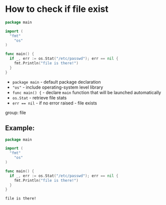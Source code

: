 # How to check if file exist

```go
package main

import (
  "fmt"
	"os"
)

func main() {
  if _, err := os.Stat("/etc/passwd"); err == nil {
    fmt.Println("file is there!")
  }
}
```

- `package main` - default package declaration
- `"os"` - include operating-system level library
- `func main() {` - declare `main` function that will be launched automatically
- `os.Stat` - retrieve file stats
- `err == nil` - if no error raised - file exists

group: file

## Example: 
```go
package main

import (
  "fmt"
	"os"
)

func main() {
  if _, err := os.Stat("/etc/passwd"); err == nil {
    fmt.Println("file is there!")
  }
}
```
```
file is there!

```

